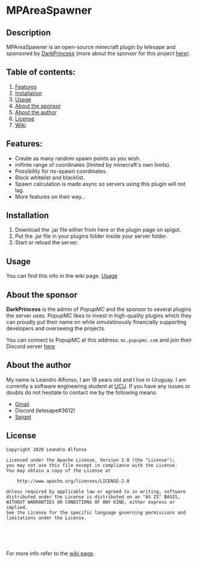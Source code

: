 # MPAreaSpawner

## Description
MPAreaSpawner is an open-source minecraft plugin by lelesape and sponsored by [DarkPrincess](https://github.com/junebug12851) (more about the sponsor for this project [here](#sponsor)).

## Table of contents:
1. [Features](#features)
2. [Installation](#installation)
3. [Usage](#usage)
4. [About the sponsor](#sponsor)
5. [About the author](#author)
6. [License](#license)
7. [Wiki](../../wiki)
  
  
<a name="features"></a>
## Features:
  - Create as many random spawn points as you wish.
  - inifinte range of coordinates (limited by minecraft's own limits).
  - Possibility for no-spawn coordinates.
  - Block whitelist and blacklist.
  - Spawn calculation is made async so servers using this plugin will not lag.
  - More features on their way...

<a name="installation"></a>
## Installation
  1. Download  the .jar file either from here or the plugin page on spigot.
  2. Put the .jar file in your plugins folder inside your server folder.
  3. Start or reload the server.
  
 
<a name="usage"></a>
## Usage
You can find this info in the wiki page. [Usage](https://github.com/alfonsoLeandro/MPAreaSpawner/wiki/Usage)

<a name="sponsor"></a>
## About the sponsor
**DarkPrincess** is the admin of *PopupMC* and the sponsor to several plugins the server uses. PopupMC likes to invest in high-quality plugins which they can proudly put their name on while simulatinously financially supporting developers and overseeing the projects.

You can connect to PopupMC at this address: `mc.popupmc.com` and join their Discord server [here](https://discord.gg/ru3Hk9Vfny)


<a name="author"></a>
## About the author
My name is Leandro Alfonso, I am 18 years old and I live in Uruguay. I am currently a software engineering student at [UCU](https://ucu.edu.uy).
If you have any issues or doubts do not hesitate to contact me by the following means:
- [Gmail](mailto:leandroalfonsoporley@gmail.com)
- Discord (lelesape#3612)
- [Spigot](https://www.spigotmc.org/members/lelesape.270057/)



<a name="license"></a>
## License
```
Copyright 2020 Leandro Alfonso

Licensed under the Apache License, Version 2.0 (the "License");
you may not use this file except in compliance with the License.
You may obtain a copy of the License at

    http://www.apache.org/licenses/LICENSE-2.0

Unless required by applicable law or agreed to in writing, software
distributed under the License is distributed on an "AS IS" BASIS,
WITHOUT WARRANTIES OR CONDITIONS OF ANY KIND, either express or implied.
See the License for the specific language governing permissions and
limitations under the License.
```


<br>
<br>
<br>

For more info refer to the [wiki page](../../wiki).
